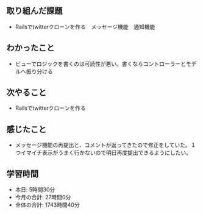 ## 取り組んだ課題
- Railsでtwitterクローンを作る　メッセージ機能　通知機能
## わかったこと
- ビューでロジックを書くのは可読性が悪い。書くならコントローラーとモデルへ振り分ける
## 次やること
- Railsでtwitterクローンを作る
## 感じたこと
- メッセージ機能の再提出と、コメントが返ってきたので修正をしていた。１つイマイチ表示がうまく行かないので明日再度提出できるようにしたい。
## 学習時間
- 本日: 5時間30分
- 今月の合計: 27時間0分
- 全体の合計: 1743時間40分
